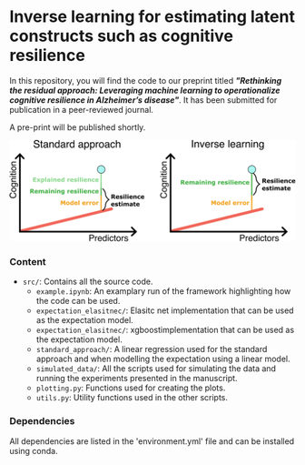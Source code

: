 # Inverse learning for estimating latent constructs such as cognitive resilience

In this repository, you will find the code to our preprint titled ***"Rethinking the residual approach: Leveraging machine learning to operationalize cognitive resilience in Alzheimer’s disease"***. It has been submitted for publication in a peer-reviewed journal.

A pre-print will be published shortly.

![inverse learning versus standard residual approach](conclusion.png "Inverse learning versus standard residual approach")

### Content

- `src/`: Contains all the source code.
    - `example.ipynb`: An examplary run of the framework highlighting how the code can be used.
    - `expectation_elasitnec/`: Elasitc net implementation that can be used as the expectation model.
    - `expectation_elasitnec/`: xgboostimplementation that can be used as the expectation model.
    - `standard_approach/`: A linear regression used for the standard approach and when modelling the expectation using a linear model.
    - `simulated_data/`: All the scripts used for simulating the data and running the experiments presented in the manuscript.
    - `plotting.py`: Functions used for creating the plots.
    - `utils.py`: Utility functions used in the other scripts.

### Dependencies
All dependencies are listed in the 'environment.yml' file and can be installed using conda.
